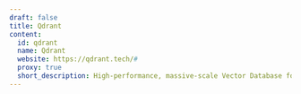 ```yaml
---
draft: false
title: Qdrant
content:
  id: qdrant
  name: Qdrant
  website: https://qdrant.tech/#
  proxy: true
  short_description: High-performance, massive-scale Vector Database for the next generation of AI.
---
```

